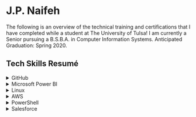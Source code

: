 <head><script data-ad-client="ca-pub-9371509160595620" async src="https://pagead2.googlesyndication.com/pagead/js/adsbygoogle.js"></script></head>
<h1>J.P. Naifeh</h1>
<p>The following is an overview of the technical training and certifications that I have completed while a student at The University of Tulsa! I am currently a Senior pursuing a B.S.B.A. in Computer Information Systems. Anticipated Graduation: Spring 2020.</p>
 
<h2>Tech Skills Resumé</h2>

<details><summary>GitHub</summary>
 <p>The First Day and First Week on GitHub training courses are designed to introduce new users to GitHub. Starting with the very basics and on through GitHub Pages and pull requests, these trainings provide the necessary basics to start using GitHub.</p>
 <h4>Courses Completed</h4> 
  <ul>
   <li><a href="https://lab.github.com/githubtraining/paths/first-day-on-github">First Day on GitHub</a></li>
   <li><a href="https://lab.github.com/githubtraining/paths/first-week-on-github">First Week on GitHub</a></li>
  </ul>
  <h4>Topics Covered</h4>
  <ul>
   <li>Getting Started with GitHub</li>
   <li>Communicating with Markdown</li>
   <li>Uploading a project to GitHub</li>
   <li>Working with GitHub Pages</li>
   <li>Reviewing pull requests</li>
   <li>Managing merge conflicts</li>
   <li>Securing workflows</li>
  </ul>
 <h4>Course Completion Verification</h4>
 <img src="github.png">
</details>

<details><summary>Microsoft Power BI</summary>
 <p>Microsoft Power BI is a business intelligence suite that enables working with extremely large datasets. In this training course, large datasets were imported into Power BI and visualized in several ways. Below is a link to a video overview of the dashboard I created as part of this course.</p>
 <h4>Course Completed</h4> 
 <ul>
  <li><a href="https://courses.edx.org/courses/course-v1:Microsoft+DAT207x+1T2017/course/">Microsoft: DAT207x Analyzing and Visualizing Data with Power BI</a></li>
 </ul>
 <h4>Topics Covered</h4>
 <ul>
  <li>Understanding key concepts in business intelligence, data analysis, and data visualization</li>
  <li>Importing your data and automatically creating dashboards from services such as Marketo, Salesforce, and
 Google Analytics</li>
  <li>Connecting to and importing your data, then shaping and transforming that data</li>
  <li>Enriching your data with business calculations</li>
  <li>Visualizing your data and authoring reports</li>
  <li>Scheduling automated refresh of your reports</li>
  <li>Creating dashboards based on reports and natural language queries</li>
  <li>Sharing dashboards across your organization</li>
  <li>Consuming dashboards in mobile apps</li>
  <li>Leveraging your Excel reports within Power BI</li>
  <li>Creating custom visualizations that you can use in dashboards and reports</li>
  <li>Collaborating within groups to author reports and dashboards</li>
  <li>Sharing dashboards effectively based on your organization’s needs</li>
  <li>Exploring live connections to data with Power BI</li>
  <li>Connecting directly to SQL Azure, HD Spark, and SQL Server Analysis Services</li>
  <li>Introduction to Power BI Development API</li>
  <li>Leveraging custom visuals in Power BI</li>
 </ul>
 <h4>Course Completion Verification</h4>
 <ul>
  <li><a href="Course | DAT207x | edX.pdf">Verification of Course Completion (Audit Track)</a></li>
 </ul>
 <br>
 <h4>Power BI Sample Implementation</h4>
  <p>The following report was created to demonstrate a few of the various visualizations available in Microsoft Power BI.</p> 
  <img src="PowerBIScreenshot.png"> 
  <p>The live version of this report can be accessed <a href="https://app.powerbi.com/groups/me/reports/cedca670-45a7-468b-abc7-ef6e0074448f?ctid=d4ff013c-62b7-4167-924f-5bd93e8202d3">here</a>.
  <br>A video overview of this dashboard may be viewed <a href="https://youtu.be/bMBHaFjhzdA">here</a>.
 </p>
</details>

<details><summary>Linux</summary>
 <p>The LPI Linux Essentials training explains the basics of Linux and builds up to cover the topics necessary to complete the LPI Linux Essentials Certification. The training included various hands-on labs where students could SSH into a Linux machine and complete various tasks using the command line. This course was completed in preparation for completing the LPI Linux Essentials Certification.</p>
 <h4>Course Completed</h4>
 <ul>
  <li><a href="https://linuxacademy.com/course/lpi-linuxessentials/">LPI Linux Essentials</a></li>
 </ul>
 <h4>Topics Covered</h4>
 <ul>
  <li>Getting started with Linux</li>
  <li>Open-source software</li>
  <li>Using the command line</li>
  <li>Working with and archiving files</li>
  <li>Data storage</li>
  <li>Users, groups, and permissions</li>
 </ul>
 <h4>Course Completion Certificate</h4>
    <img src="Linux_Cert.jpg">
 <br>
 <h4>Linux VPN Implementation</h4>
 <p>In addition to the LPI Linux Essentials training, I also set up a Virtual Private Network (VPN) utilizing Digital Ocean hardware running Ubuntu 19.04. Below is a screenshot verifying my installation.</p>
 <img src="DO_VPN_Proof.png">
</details>

<details><summary>AWS</summary>
  <h4>Course Completed</h4> 
  <ul>
   <li><a href="https://linuxacademy.com/course/aws-essentials-new/">AWS Essentials</a></li>
  </ul>
  <h4>Topics Covered</h4>
  <ul>
   <li>Getting started with AWS</li>
   <li>IAM</li>
   <li>Virtual Private Cloud (VPC)</li>
   <li>Elastic Cloud Compute (EC2)</li>
   <li>Storage Services</li>
   <li>RDS and DynamoDB</li>
   <li>Monitoring, Alerts, and Notifications</li>
   <li>Load Balancing, Elasticity, and Scalability</li>
   <li>Lambda (Serverless Compute)</li>
 </ul>
 <h4>Course Completion Certificate</h4>
 <img src="AWS_Cert.jpg">
</details>
 

<details><summary>PowerShell</summary>
 <p>PowerShell is a powerful tool used by network administrators to work with Windows machines and automate network management tasks. This training discussed commands, automation, scripting, working with the PowerShell pipeline, and many other useful topics.</p>
 <h4>Course Completed</h4> 
 <ul>
  <li><a href="https://www.linkedin.com/learning/powershell-5-essential-training/installing-the-windows-management-framework-5?autoplay=true&trk=learning-course_table-of-contents_video&upsellOrderOrigin=default_guest_learning">PowerShell 5 Essentials</a></li>
 </ul>
 <h4>Topics Covered</h4>
  <ul>
   <li>Installing Windows Management Framework 5</li>
   <li>Running commands (cmdlets)</li>
   <li>Discovering commands</li>
   <li>Understanding cmdlet syntax</li>
   <li>Resolving terse commands</li>
   <li>Finding and using local modules</li>
   <li>Working with files, printers, CSVs, and XML in the pipeline</li>
   <li>Selecting, sorting, and filtering object data</li>
   <li>Creating scripts</li>
   <li>Automating tasks</li>
   <li>Using PowerShell remoting</li>
 </ul>
 <h4>Course Completion Certificate</h4>
 <img src="Powershell_Certificate.jpg">
</details>

<details><summary>Salesforce</summary>
 <p>The Admin Beginner course for Salesforce is a series of hands-on labs and quizzes that guide users through various tasks associated with managing a Salesforce installation. The course also allowed access to a fully functional Salesforce account to experiment with various features of the platform.</p>
 <h4>Course Completed</h4> 
 <ul>
  <li><a href="https://trailhead.salesforce.com/en/content/learn/trails/force_com_admin_beginner">Salesforce: Admin Beginner Course</a></li>
 </ul>
 <h4>Topics Covered</h4>
 <ul>
   <li>Getting started with Salesforce</li>
   <li>Understanding the architecture</li>
   <li>Data modeling</li>
   <li>Data management (import/export)</li>
   <li>Customizing the Lightning Experience</li>
   <li>Working with the mobile app</li>
   <li>Engaging users</li>
   <li>Working with reports and dashboards</li>
 </ul>
 <h4>Course Completion Verification</h4>
  <img src="salesforce.jpg">
</details>
